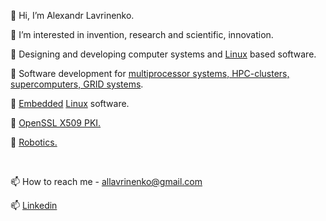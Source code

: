 👋 Hi, I’m Alexandr Lavrinenko.

👀 I’m interested in invention, research and scientific, innovation.

💞️ Designing and developing computer systems and [Linux](https://github.com/lavrinenkoa/LinuxCourses) based software.

💞️  Software development for [multiprocessor systems, HPC-clusters, supercomputers, GRID systems](http://noc.grid.basnet.by/ganglia/).

🌱 [Embedded](https://github.com/lavrinenkoa/GPSAtom) [Linux](https://github.com/lavrinenkoa/LinuxCourses) software.

🌱 [OpenSSL X509 PKI.](https://github.com/lavrinenkoa/OpenSSL_rootCA_v3)

💞️ [Robotics.](https://github.com/lavrinenkoa/RobotUR10)

<br>

📫 How to reach me - allavrinenko@gmail.com

📫 [Linkedin](https://www.linkedin.com/in/lavrinenko-alexandr)

<!---
lavrinenkoa/lavrinenkoa is a ✨ special ✨ repository because its `README.md` (this file) appears on your GitHub profile.
You can click the Preview link to take a look at your changes.


<br>

🌱 I’m currently learning ...

💞️ I’m looking to collaborate on ...

--->
